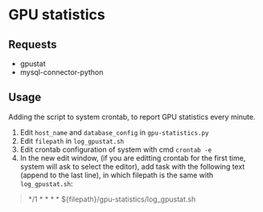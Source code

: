 # GPU statistics
## Requests
- gpustat
- mysql-connector-python

## Usage
Adding the script to system crontab, to report GPU statistics every minute.

1. Edit `host_name` and `database_config` in `gpu-statistics.py`
2. Edit `filepath` in `log_gpustat.sh`
3. Edit crontab configuration of system with cmd `crontab -e`
4. In the new edit window, (if you are editting crontab for the first time, system will ask to select the editor), add task with the following text (append to the last line), in which filepath is the same with `log_gpustat.sh`:
> */1 * * * * ${filepath}/gpu-statistics/log_gpustat.sh


